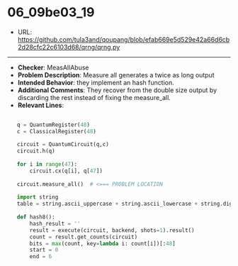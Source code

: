 # 06_09be03_19
 - URL: https://github.com/tula3and/qoupang/blob/efab669e5d529e42a66d6cb2d28cfc22c6103d68/qrng/qrng.py
---
 - **Checker**: MeasAllAbuse
 - **Problem Description**: Measure all generates a twice as long output
 - **Intended Behavior**: they implement an hash function.
 - **Additional Comments**: They recover from the double size output by discarding the rest instead of fixing the measure_all.
 - **Relevant Lines**:
```python
   
   q = QuantumRegister(48)
   c = ClassicalRegister(48)
   
   circuit = QuantumCircuit(q,c)
   circuit.h(q)
   
   for i in range(47):
       circuit.cx(q[i], q[47])
   
   circuit.measure_all()  # <=== PROBLEM LOCATION
   
   import string
   table = string.ascii_uppercase + string.ascii_lowercase + string.digits
   
   def hash8():
       hash_result = ''
       result = execute(circuit, backend, shots=1).result()
       count = result.get_counts(circuit)
       bits = max(count, key=lambda i: count[i])[:48]
       start = 0
       end = 6
```